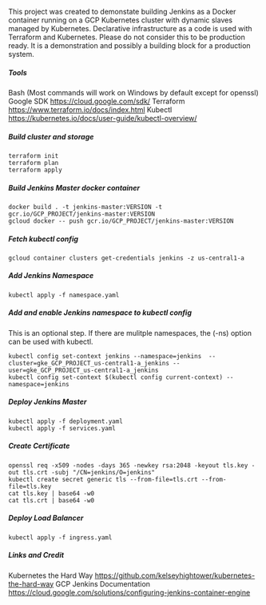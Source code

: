 This project was created to demonstate building Jenkins as a Docker container running on a GCP Kubernetes cluster with dynamic slaves managed by Kubernetes.  Declarative infrastructure as a code is used with Terraform and Kubernetes.  Please do not consider this to be production ready.  It is a demonstration and possibly a building block for a production system.

##### Tools
Bash (Most commands will work on Windows by default except for openssl)
Google SDK https://cloud.google.com/sdk/
Terraform https://www.terraform.io/docs/index.html
Kubectl https://kubernetes.io/docs/user-guide/kubectl-overview/

##### Build cluster and storage
```
terraform init
terraform plan
terraform apply
```

##### Build Jenkins Master docker container
```
docker build . -t jenkins-master:VERSION -t gcr.io/GCP_PROJECT/jenkins-master:VERSION
gcloud docker -- push gcr.io/GCP_PROJECT/jenkins-master:VERSION
```

##### Fetch kubectl config
```
gcloud container clusters get-credentials jenkins -z us-central1-a
```

##### Add Jenkins Namespace
```
kubectl apply -f namespace.yaml
```

##### Add and enable Jenkins namespace to kubectl config
This is an optional step.  If there are mulitple namespaces, the (-ns) option can be used with kubectl.
```
kubectl config set-context jenkins --namespace=jenkins  --cluster=gke_GCP_PROJECT_us-central1-a_jenkins --user=gke_GCP_PROJECT_us-central1-a_jenkins
kubectl config set-context $(kubectl config current-context) --namespace=jenkins
```

##### Deploy Jenkins Master
```
kubectl apply -f deployment.yaml
kubectl apply -f services.yaml
```

##### Create Certificate
```
openssl req -x509 -nodes -days 365 -newkey rsa:2048 -keyout tls.key -out tls.crt -subj "/CN=jenkins/O=jenkins"
kubectl create secret generic tls --from-file=tls.crt --from-file=tls.key
cat tls.key | base64 -w0
cat tls.crt | base64 -w0
```

##### Deploy Load Balancer
```
kubectl apply -f ingress.yaml
```

##### Links and Credit
Kubernetes the Hard Way https://github.com/kelseyhightower/kubernetes-the-hard-way
GCP Jenkins Documentation https://cloud.google.com/solutions/configuring-jenkins-container-engine
